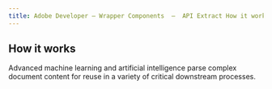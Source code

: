 ```yaml
---
title: Adobe Developer — Wrapper Components  —  API Extract How it works
---
```


<TitleBlock slots="heading, text" theme="light" className="titleBlock-align-left"/>

## How it works

Advanced machine learning and artificial intelligence parse complex document content for reuse in a variety of critical downstream processes.
